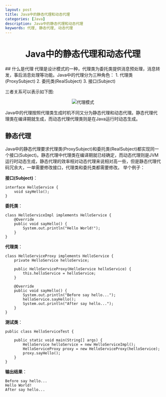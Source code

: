 ```yaml
---
layout: post
title: Java中的静态代理和动态代理
categories: [Java]
description: Java中的静态代理和动态代理
keywords: 代理, 静态代理, 动态代理
---
```


<h1 align="center">Java中的静态代理和动态代理</h1>
## 什么是代理
代理是设计模式的一种，代理类为委托类提供消息预处理，消息转发，事后消息处理等功能。Java中的代理分为三种角色：
1. 代理类(ProxySubject)
2. 委托类(RealSubject)
3. 接口(Subject)

三者关系可以表示如下图:
<div align="center">
    <img src="{{ site.url }}/images/posts/java/代理模式.png" alt="代理模式"/>
</div>

Java中的代理按照代理类生成时机不同又分为静态代理和动态代理。静态代理代理类在编译期就生成，而动态代理代理类则是在Java运行时动态生成。

## 静态代理
Java中的静态代理要求代理类(ProxySubject)和委托类(RealSubject)都实现同一个接口(Subject)。静态代理中代理类在编译期就已经确定，而动态代理则是JVM运行时动态生成，静态代理的效率相对动态代理来说相对高一些，但是静态代理代码冗余大，一单需要修改接口，代理类和委托类都需要修改。
举个例子：

**接口(Subject)**：
```
interface HelloService {
    void sayHello();
}
```
**委托类**：
```
class HelloServiceImpl implements HelloService {
    @Override
    public void sayHello() {
        System.out.println("Hello World!");
    }
}
```
**代理类**：
```
class HelloServiceProxy implements HelloService {
    private HelloService helloService;
    
    public HelloServiceProxy(HelloService helloService) {
        this.helloService = helloService;
    }
    
    @Override
    public void sayHello() {
        System.out.println("Before say hello...");
        helloService.sayHello();
        System.out.println("After say hello...");
    }
}
```
**测试类**：
```
public class HelloServiceTest {
    
    public static void main(String[] args) {
        HelloService helloService = new HelloServiceImpl();
        HelloServiceProxy proxy = new HelloServiceProxy(helloService);
        proxy.sayHello();
    }
}
```
**输出结果**：
```
Before say hello...
Hello World!
After say hello...
```